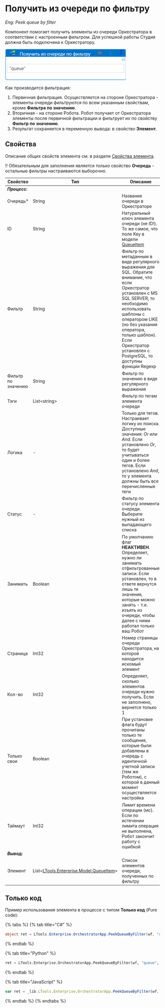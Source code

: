 # Получить из очереди по фильтру

*Eng: Peek queue by filter*

Компонент помогает получить элементы из очереди Оркестратора в соответствии с настроенным фильтром. Для успешной работы Студия должна быть подключена к Оркестратору.

![](<../../../../.gitbook/assets/получить из очереди по фильтру.png>)

Как производится фильтрация: 
1. Первичная фильтрация. Осуществляется на стороне Оркестратора - элементы очереди фильтруются по всем указанным свойствам, кроме **Фильтра по значению**.
2. Вторичная - на стороне Робота. Робот получает от Оркестратора элементы после первичной фильтрации и фильтрует их по свойству **Фильтр по значению**.
3. Результат сохраняется в переменную вывода: в свойство **Элемент**. 

## Свойства
Описание общих свойств элемента см. в разделе [Свойства элемента](https://docs.primo-rpa.ru/primo-rpa/primo-studio/process/elements#svoistva-elementa).

:bangbang: Обязательным для заполнения является только свойство **Очередь** - остальные фильтры настраиваются выборочно.

| Свойство   | Тип    | Описание                            | Пример
| ---------- | ------ | ----------------------------------- | --------- 
| ***Процесс:***  |  |      | 
| Очередь\*  | String | Название очереди в Оркестраторе     | `"Queque"`
| ID         | String | Натуральный ключ элемента очереди (не ID!). То же самое, что поле Key в модели [QueueItem](https://docs.primo-rpa.ru/primo-rpa/g_elements/el_basic/els_orch/els_queues/datatypes) | `"MyKey"`
| Фильтр     | String | Фильтр по метаданным в виде регулярного выражения для SQL. Обратите внимание, что если Оркестратор установлен с MS SQL SERVER, то необходимо использовать шаблоны с оператором LIKE (но без указания оператора, только шаблон). Если  Оркестратор установлен с PostgreSQL, то доступны функции Regexp  | `"%1330\|15.07.2022%"`
| Фильтр по значению | String  | Фильтр по значению в виде регулярного выражения   | `"\w+"` 
| Тэги       | List\<string> | Фильтр по тегам элемента очереди | `new List\<string>( ) { "tag1", "tag2", "tag3"` }
| Логика     | -      | Только для тегов. Настраивает логику их поиска. Доступные значения: *Or* или *And*. Если установлено *Or*, то будет учитываться один и более тегов. Если установлено *And*, то у элемента должны быть все перечисленные теги | `Or`
| Статус     | -      | Фильтр по статусу элемента очереди. Выберите нужный из выпадающего списка  | `Error`
| Занимать   | Boolean | По умолчанию флаг **НЕАКТИВЕН**. Определяет, нужно ли занимать отфильтрованные записи. Если установлен, то в ответе вернутся лишь те значения, которые можно занять - т.е. изъять из очереди, чтобы далее с ними работал только ваш Робот | 
| Страница   | Int32  | Номер страницы очереди Оркестратора, на которой находится искомый элемент | `5`
| Кол-во     | Int32  | Определяет, сколько элементов очереди нужно получить. Если не заполнено, вернется только 1 | `10`
| Только свои | Boolean | При установке флага будут прочитаны только те сообщения, которые были добавлены в очередь с идентичной учетной записи (тем же Роботом), с которой в данный момент осуществляется настройка |
| Таймаут   | Int32  | Лимит времени операции (мс). Если по истечении лимита операция не выполнена, Робот закончит работу с ошибкой |
| ***Вывод:*** |  |      |  
| Элемент    | List<[LTools.Enterprise.Model.QueueItem](https://docs.primo-rpa.ru/primo-rpa/g_elements/osnovnye-elementy/orkestrator/els_queues/datatypes)> | Список элементов очереди, полученных по фильтру  |

## Только код
Пример использования элемента в процессе с типом **Только код** (Pure code):
  
{% tabs %}
{% tab title="C#" %}
```csharp
object ret = LTools.Enterprise.OrchestratorApp.PeekQueueByFilter(wf, "queue", id, ".name", LTools.Enterprise.Model.QueueItemStates2.Any, false, 10);
```
{% endtab %}

{% tab title="Python" %}
```python
ret = LTools.Enterprise.OrchestratorApp.PeekQueueByFilter(wf, "queue", id, ".name", LTools.Enterprise.Model.QueueItemStates2.Any, false, 10)
```
{% endtab %}

{% tab title="JavaScript" %}
```javascript
var ret = _lib.LTools.Enterprise.OrchestratorApp.PeekQueueByFilter(wf, "queue", id, ".name", _lib.LTools.Enterprise.Model.QueueItemStates2.Any, false, 10);
```
{% endtab %}
{% endtabs %}

